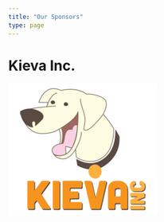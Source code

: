 ```yaml
---
title: "Our Sponsors"
type: page
---
```


# Kieva Inc.
<a href=https://kieva.com/ target="_blank"><img alt="Kieva Inc.'s logo. A light tan dog with the text 'Kieva Inc.' in orange underneath." src=/img/kieva_badge_merged-300x266.png></a>
